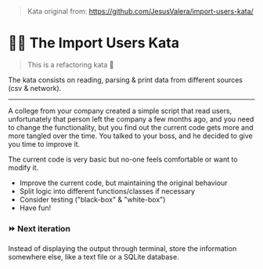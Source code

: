 > Kata original from: https://github.com/JesusValera/import-users-kata/

# 👩‍💻 The Import Users Kata

> This is a refactoring kata 🔧

The kata consists on reading, parsing & print data from different sources (csv & network).

---

A college from your company created a simple script that read users,
unfortunately that person left the company a few months ago, and you need to
change the functionality, but you find out the current code gets more and more
tangled over the time. You talked to your boss, and he decided to give you time
to improve it.

The current code is very basic but no-one feels comfortable or want to modify
it.

- Improve the current code, but maintaining the original behaviour
- Split logic into different functions/classes if necessary
- Consider testing ("black-box" & "white-box")
- Have fun!

### ⏩ Next iteration

Instead of displaying the output through terminal, store the information
somewhere else, like a text file or a SQLite database.
